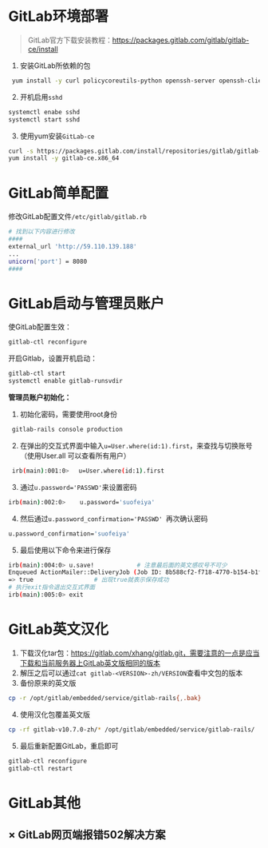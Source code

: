 # GitLab环境部署

>GitLab官方下载安装教程：https://packages.gitlab.com/gitlab/gitlab-ce/install

1. 安装GitLab所依赖的包

```bash
 yum install -y curl policycoreutils-python openssh-server openssh-clients
```

2. 开机启用`sshd`

```bash
systemctl enabe sshd
systemctl start sshd
```

3. 使用yum安装`GitLab-ce`

```bash
curl -s https://packages.gitlab.com/install/repositories/gitlab/gitlab-ce/script.rpm.sh | sudo bash
yum install -y gitlab-ce.x86_64
```

# GitLab简单配置

修改GitLab配置文件`/etc/gitlab/gitlab.rb`

```bash
# 找到以下内容进行修改
####
external_url 'http://59.110.139.188'
...
unicorn['port'] = 8080
####
```

# GitLab启动与管理员账户

使GitLab配置生效：

```bash
gitlab-ctl reconfigure
```

开启Gitlab，设置开机启动：

```bash
gitlab-ctl start
systemctl enable gitlab-runsvdir
```

**管理员账户初始化：**

1. 初始化密码，需要使用root身份

```bash
 gitlab-rails console production
```

2. 在弹出的交互式界面中输入`u=User.where(id:1).first`，来查找与切换账号（使用User.all 可以查看所有用户）

```bash
 irb(main):001:0>　 u=User.where(id:1).first 
```

3. 通过`u.password='PASSWD'`来设置密码

```bash
irb(main):002:0> 	u.password='suofeiya'
```

4. 然后通过`u.password_confirmation='PASSWD' `再次确认密码

```bash
u.password_confirmation='suofeiya'
```

5. 最后使用以下命令来进行保存

```bash
irb(main):004:0> u.save!			# 注意最后面的英文感叹号不可少
Enqueued ActionMailer::DeliveryJob (Job ID: 8b588cf2-f718-4770-b154-b1f142384b70) to Sidekiq(mailers) with arguments: "DeviseMailer", "password_change", "deliver_now", #<GlobalID:0x00007f9dfec8b088 @uri=#<URI::GID gid://gitlab/User/1>>
=> true					# 出现true就表示保存成功
# 执行exit指令退出交互式界面
irb(main):005:0> exit
```

# GitLab英文汉化

1. 下载汉化tar包：https://gitlab.com/xhang/gitlab.git，需要注意的一点是应当下载和当前服务器上GitLab英文版相同的版本
2. 解压之后可以通过`cat gitlab-<VERSION>-zh/VERSION`查看中文包的版本
3. 备份原来的英文版

```bash
cp -r /opt/gitlab/embedded/service/gitlab-rails{,.bak}
```

4. 使用汉化包覆盖英文版

```bash
cp -rf gitlab-v10.7.0-zh/* /opt/gitlab/embedded/service/gitlab-rails/
```

5. 最后重新配置GitLab，重启即可

```bash
gitlab-ctl reconfigure
gitlab-ctl restart
```

# GitLab其他

## × GitLab网页端报错502解决方案

